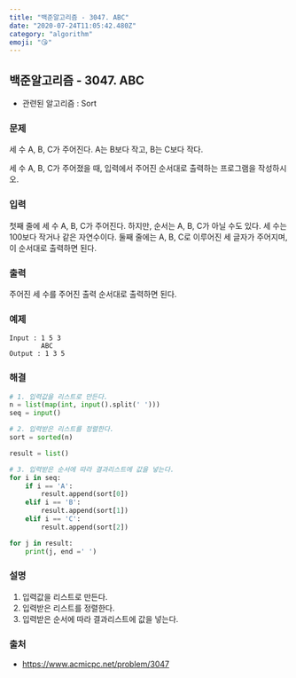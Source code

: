 ```yaml
---
title: "백준알고리즘 - 3047. ABC"
date: "2020-07-24T11:05:42.480Z"
category: "algorithm"
emoji: "😘"
---
```


## 백준알고리즘 - 3047. ABC

- 관련된 알고리즘 : Sort

### 문제

세 수 A, B, C가 주어진다. A는 B보다 작고, B는 C보다 작다.

세 수 A, B, C가 주어졌을 때, 입력에서 주어진 순서대로 출력하는 프로그램을 작성하시오.

### 입력

첫째 줄에 세 수 A, B, C가 주어진다. 하지만, 순서는 A, B, C가 아닐 수도 있다. 세 수는 100보다 작거나 같은 자연수이다. 둘째 줄에는 A, B, C로 이루어진 세 글자가 주어지며, 이 순서대로 출력하면 된다.

### 출력

주어진 세 수를 주어진 출력 순서대로 출력하면 된다.

### 예제

```
Input : 1 5 3
        ABC
Output : 1 3 5
```

### 해결

```python
# 1. 입력값을 리스트로 만든다.
n = list(map(int, input().split(' ')))
seq = input()

# 2. 입력받은 리스트를 정렬한다.
sort = sorted(n)

result = list()

# 3. 입력받은 순서에 따라 결과리스트에 값을 넣는다.
for i in seq:
    if i == 'A':
        result.append(sort[0])
    elif i == 'B':
        result.append(sort[1])
    elif i == 'C':
        result.append(sort[2])

for j in result:
    print(j, end =' ')
```

### 설명

1. 입력값을 리스트로 만든다.
2. 입력받은 리스트를 정렬한다.
3. 입력받은 순서에 따라 결과리스트에 값을 넣는다.

### 출처

- https://www.acmicpc.net/problem/3047
